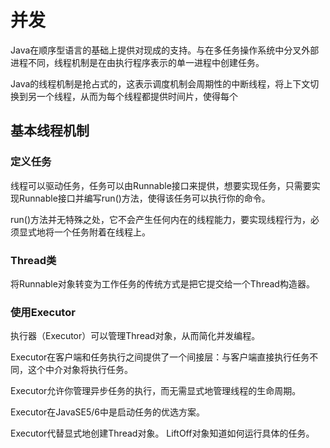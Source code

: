# 并发
Java在顺序型语言的基础上提供对现成的支持。与在多任务操作系统中分叉外部进程不同，线程机制是在由执行程序表示的单一进程中创建任务。

Java的线程机制是抢占式的，这表示调度机制会周期性的中断线程，将上下文切换到另一个线程，从而为每个线程都提供时间片，使得每个
## 基本线程机制

### 定义任务
线程可以驱动任务，任务可以由Runnable接口来提供，想要实现任务，只需要实现Runnable接口并编写run()方法，使得该任务可以执行你的命令。

run()方法并无特殊之处，它不会产生任何内在的线程能力，要实现线程行为，必须显式地将一个任务附着在线程上。

### Thread类
将Runnable对象转变为工作任务的传统方式是把它提交给一个Thread构造器。

### 使用Executor

执行器（Executor）可以管理Thread对象，从而简化并发编程。

Executor在客户端和任务执行之间提供了一个间接层：与客户端直接执行任务不同，这个中介对象将执行任务。

Executor允许你管理异步任务的执行，而无需显式地管理线程的生命周期。

Executor在JavaSE5/6中是启动任务的优选方案。

Executor代替显式地创建Thread对象。
LiftOff对象知道如何运行具体的任务。